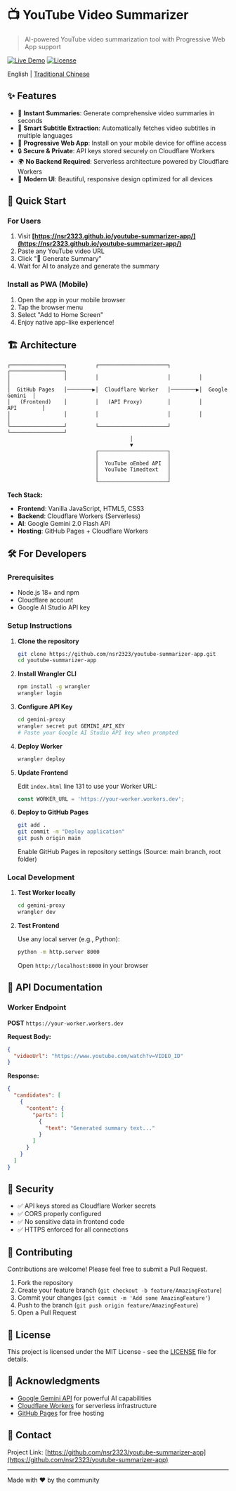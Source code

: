# 📺 YouTube Video Summarizer

> AI-powered YouTube video summarization tool with Progressive Web App support

[![Live Demo](https://img.shields.io/badge/demo-live-success)](https://nsr2323.github.io/youtube-summarizer-app/)
[![License](https://img.shields.io/badge/license-MIT-blue.svg)](LICENSE)

English | [Traditional Chinese](README_zh-TW.md)

## ✨ Features

- 🚀 **Instant Summaries**: Generate comprehensive video summaries in seconds
- 🎯 **Smart Subtitle Extraction**: Automatically fetches video subtitles in multiple languages
- 📱 **Progressive Web App**: Install on your mobile device for offline access
- 🔒 **Secure & Private**: API keys stored securely on Cloudflare Workers
- 🌍 **No Backend Required**: Serverless architecture powered by Cloudflare Workers
- 🎨 **Modern UI**: Beautiful, responsive design optimized for all devices

## 🎯 Quick Start

### For Users

1. Visit **[https://nsr2323.github.io/youtube-summarizer-app/](https://nsr2323.github.io/youtube-summarizer-app/)**
2. Paste any YouTube video URL
3. Click "🚀 Generate Summary"
4. Wait for AI to analyze and generate the summary

### Install as PWA (Mobile)

1. Open the app in your mobile browser
2. Tap the browser menu
3. Select "Add to Home Screen"
4. Enjoy native app-like experience!

## 🏗️ Architecture

```
┌─────────────────┐         ┌──────────────────────┐         ┌─────────────────┐
│                 │         │                      │         │                 │
│  GitHub Pages   │────────▶│  Cloudflare Worker   │────────▶│  Google Gemini  │
│   (Frontend)    │         │   (API Proxy)        │         │      API        │
│                 │         │                      │         │                 │
└─────────────────┘         └──────────────────────┘         └─────────────────┘
                                       │
                                       ▼
                            ┌──────────────────────┐
                            │                      │
                            │  YouTube oEmbed API  │
                            │  YouTube Timedtext   │
                            │                      │
                            └──────────────────────┘
```

**Tech Stack:**
- **Frontend**: Vanilla JavaScript, HTML5, CSS3
- **Backend**: Cloudflare Workers (Serverless)
- **AI**: Google Gemini 2.0 Flash API
- **Hosting**: GitHub Pages + Cloudflare Workers

## 🛠️ For Developers

### Prerequisites

- Node.js 18+ and npm
- Cloudflare account
- Google AI Studio API key

### Setup Instructions

1. **Clone the repository**
   ```bash
   git clone https://github.com/nsr2323/youtube-summarizer-app.git
   cd youtube-summarizer-app
   ```

2. **Install Wrangler CLI**
   ```bash
   npm install -g wrangler
   wrangler login
   ```

3. **Configure API Key**
   ```bash
   cd gemini-proxy
   wrangler secret put GEMINI_API_KEY
   # Paste your Google AI Studio API key when prompted
   ```

4. **Deploy Worker**
   ```bash
   wrangler deploy
   ```

5. **Update Frontend**
   
   Edit `index.html` line 131 to use your Worker URL:
   ```javascript
   const WORKER_URL = 'https://your-worker.workers.dev';
   ```

6. **Deploy to GitHub Pages**
   ```bash
   git add .
   git commit -m "Deploy application"
   git push origin main
   ```
   
   Enable GitHub Pages in repository settings (Source: main branch, root folder)

### Local Development

1. **Test Worker locally**
   ```bash
   cd gemini-proxy
   wrangler dev
   ```

2. **Test Frontend**
   
   Use any local server (e.g., Python):
   ```bash
   python -m http.server 8000
   ```
   
   Open `http://localhost:8000` in your browser

## 📖 API Documentation

### Worker Endpoint

**POST** `https://your-worker.workers.dev`

**Request Body:**
```json
{
  "videoUrl": "https://www.youtube.com/watch?v=VIDEO_ID"
}
```

**Response:**
```json
{
  "candidates": [
    {
      "content": {
        "parts": [
          {
            "text": "Generated summary text..."
          }
        ]
      }
    }
  ]
}
```

## 🔐 Security

- ✅ API keys stored as Cloudflare Worker secrets
- ✅ CORS properly configured
- ✅ No sensitive data in frontend code
- ✅ HTTPS enforced for all connections

## 🤝 Contributing

Contributions are welcome! Please feel free to submit a Pull Request.

1. Fork the repository
2. Create your feature branch (`git checkout -b feature/AmazingFeature`)
3. Commit your changes (`git commit -m 'Add some AmazingFeature'`)
4. Push to the branch (`git push origin feature/AmazingFeature`)
5. Open a Pull Request

## 📝 License

This project is licensed under the MIT License - see the [LICENSE](LICENSE) file for details.

## 🙏 Acknowledgments

- [Google Gemini API](https://ai.google.dev/) for powerful AI capabilities
- [Cloudflare Workers](https://workers.cloudflare.com/) for serverless infrastructure
- [GitHub Pages](https://pages.github.com/) for free hosting

## 📧 Contact

Project Link: [https://github.com/nsr2323/youtube-summarizer-app](https://github.com/nsr2323/youtube-summarizer-app)

---

Made with ❤️ by the community
